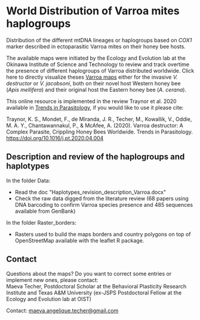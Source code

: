 # World Distribution of Varroa mites haplogroups
Distribution of the different mtDNA lineages or haplogroups based on _COX1_ marker described in ectoparasitic Varroa mites on their honey bee hosts.  
  
The available maps were initiated by the Ecology and Evolution lab at the Okinawa Institute of Science and Technology to review and track overtime the presence of different haplogroups of Varroa distributed worldwide. Click here to directly visualize theses [Varroa maps](https://mikheyevlab.github.io/varroa-mtDNA-world-distrib) either for the invasive _V. destructor_ or _V. jacobsoni_, both on their novel host Western honey bee (_Apis mellifera_) and their original host the Eastern honey bee (_A. cerana_).


This online resource is implemented in the review Traynor et al. 2020 available in [Trends in Parasitology](https://www.sciencedirect.com/science/article/pii/S147149222030101X), if you would like to use it please cite:
  
Traynor, K. S., Mondet, F., de Miranda, J. R., Techer, M., Kowallik, V., Oddie, M. A. Y., Chantawannakul, P., & McAfee, A. (2020). Varroa destructor: A Complex Parasite, Crippling Honey Bees Worldwide. Trends in Parasitology. https://doi.org/10.1016/j.pt.2020.04.004
  

## Description and review of the haplogroups and haplotypes

In the folder Data:  
- Read the doc "Haplotypes_revision_description_Varroa.docx"  
- Check the raw data digged from the literature review (68 papers using DNA barcoding to confirm Varroa species presence and 485 sequences available from GenBank)  
  
In the folder Raster_borders:  
- Rasters used to build the maps borders and country polygons on top of OpenStreetMap available with the leaflet R package.  

## Contact  
Questions about the maps? Do you want to correct some entries or implement new ones, please contact:  
Maeva Techer, Postdoctoral Scholar at the Behavioral Plasticity Research Institute and Texas A&M University
(ex-JSPS Postdoctoral Fellow at the Ecology and Evolution lab at OIST)

Contact: maeva.angelique.techer@gmail.com
